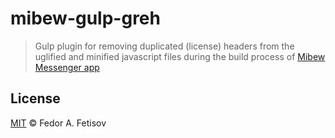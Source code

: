 # mibew-gulp-greh

> Gulp plugin for removing duplicated (license) headers from the uglified
and minified javascript files during the build process of
[Mibew Messenger app](https://github.com/Mibew/mibew)

## License

[MIT](http://opensource.org/licenses/MIT) © Fedor A. Fetisov

